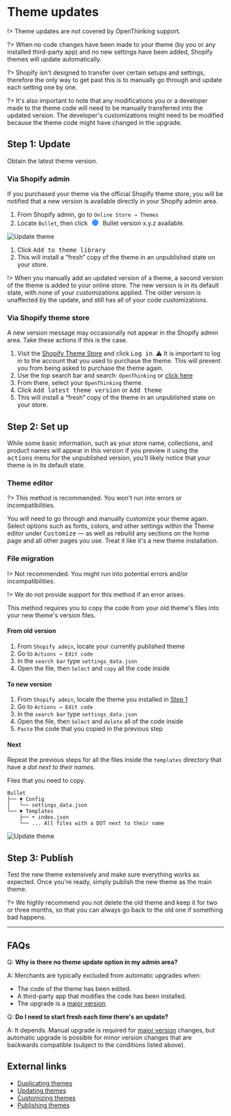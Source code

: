 # Theme updates

!> Theme updates are not covered by OpenThinking support.

?> When no code changes have been made to your theme (by you or any installed third-party app) and no new settings have been added, Shopify themes will update automatically.

?> Shopify isn't designed to transfer over certain setups and settings, therefore the only way to get past this is to manually go through and update each setting one by one.

?> It's also important to note that any modifications you or a developer made to the theme code will need to be manually transferred into the updated version. The developer's customizations might need to be modified because the theme code might have changed in the upgrade.

## Step 1: Update
Obtain the latest theme version.

### Via Shopify admin
If you purchased your theme via the official Shopify theme store, you will be notified that a new version is available directly in your Shopify admin area.

1. From Shopify admin, go to `Online Store → Themes`
1. Locate `Bullet`, then click <span style="color:#458FFF;font-size:3rem;line-height:0;position:relative;top:7px">&bull;</span> Bullet version x.y.z available.

![Update theme](/_media/update_admin_notification_new_version.png "Update theme")

1. Click <kbd>Add to theme library</kbd>
1. This will install a “fresh” copy of the theme in an unpublished state on your store. 


!> When you manually add an updated version of a theme, a second version of the theme is added to your online store. The new version is in its default state, with none of your customizations applied. The older version is unaffected by the update, and still has all of your code customizations.

### Via Shopify theme store
A new version message may occasionally not appear in the Shopify admin area. Take these actions if this is the case.

1. Visit the [Shopify Theme Store](https://openthinking.net/go/shopify-themes) and click <kbd>Log in</kbd>. 
⚠️ It is important to log in to the account that you used to purchase the theme. This will prevent you from being asked to purchase the theme again.
1. Use the top search bar and search: `OpenThinking` or [click here](https://openthinking.net/go/shopify-themes)
1. From there, select your `OpenThinking` theme.
1. Click <kbd>Add latest theme version</kbd> or <kbd>Add theme</kbd>
1. This will install a “fresh” copy of the theme in an unpublished state on your store.


## Step 2: Set up
While some basic information, such as your store name, collections, and product names will appear in this version if you preview it using the <kbd>actions</kbd> menu for the unpublished version, you’ll likely notice that your theme is in its default state.

### Theme editor
?> This method is recommended. You won't run into errors or incompatibilities.

You will need to go through and manually customize your theme again. Select options such as fonts, colors, and other settings within the Theme editor under <kbd>Customize</kbd> — as well as rebuild any sections on the home page and all other pages you use. Treat it like it's a new theme installation.

### File migration
!> Not recommended. You might run into potential errors and/or incompatibilities.

!> We do not provide support for this method if an error arises.

This method requires you to copy the code from your old theme's files into your new theme's version files.

#### From old version

1. From `Shopify admin`, locate your currently published theme 
1. Go to `Actions → Edit code`
1. In the `search bar` type `settings_data.json`
1. Open the file, then `Select` and `copy` all the code inside

#### To new version

1. From `Shopify admin`, locate the theme you installed in [Step 1](#step-1-update)
1. Go to `Actions → Edit code`
1. In the `search bar` type `settings_data.json`
1. Open the file, then `Select` and `delete` all of the code inside
1. `Paste` the code that you copied in the previous step

#### Next 
Repeat the previous steps for all the files inside the `templates` directory that have a _dot next to their names_.

Files that you need to copy.
```
Bullet
├── ▼ Config
│   └── settings_data.json
└── ▼ Templates
    ├── • index.json
    └── ... All files with a DOT next to their name
```

![Update theme](/_media/update_edited_template_files.png "Update theme")


## Step 3: Publish
Test the new theme extensively and make sure everything works as expected. Once you're ready, simply publish the new theme as the main theme.

?> We highly recommend you not delete the old theme and keep it for two or three months, so that you can always go back to the old one if something bad happens.

---

## FAQs

Q: **Why is there no theme update option in my admin area?**

A: Merchants are typically excluded from automatic upgrades when:

- The code of the theme has been edited.
- A third-party app that modifies the code has been installed.
- The upgrade is a [major version](https://shopify.dev/themes/store/success/updates#versioning).


Q: **Do I need to start fresh each time there's an update?**

A: It depends. Manual upgrade is required for [major version](https://shopify.dev/themes/store/success/updates#versioning) changes, but automatic upgrade is possible for minor version changes that are backwards compatible (subject to the conditions listed above).


## External links
- [Duplicating themes](https://help.shopify.com/en/manual/online-store/themes/managing-themes/duplicating-themes?ref=openthinking1)
- [Updating themes](https://help.shopify.com/en/manual/online-store/themes/managing-themes/updating-themes?ref=openthinking1)
- [Customizing themes](https://help.shopify.com/en/manual/online-store/themes/os20/customize/?ref=openthinking1)
- [Publishing themes](https://help.shopify.com/en/manual/online-store/themes/managing-themes/publishing-themes?ref=openthinking1)